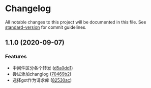 # Changelog

All notable changes to this project will be documented in this file. See [standard-version](https://github.com/conventional-changelog/standard-version) for commit guidelines.

## 1.1.0 (2020-09-07)


### Features

* 中间件区分各个转发 ([d5a0dd1](https://github.com/HolyZheng/koa-proxy-demo/commit/d5a0dd16d7d90e249934fe31ed4d2e12df393d3e))
* 尝试添加changlog ([70469b2](https://github.com/HolyZheng/koa-proxy-demo/commit/70469b2b374720a81527ab5a631be895790e1874))
* 选择got作为请求库 ([82530ac](https://github.com/HolyZheng/koa-proxy-demo/commit/82530acd07ec062fcdce98cb8f7cd663af86dfcc))
